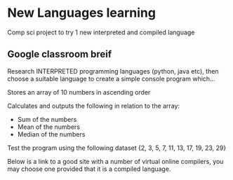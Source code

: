 # New Languages learning    
Comp sci project to try 1 new interpreted and compiled language    

## Google classroom breif    
Research INTERPRETED programming languages (python, java etc), then choose a suitable language to create a simple console program which…

Stores an array of 10 numbers in ascending order

Calculates and outputs the following in relation to the array:
- Sum of the numbers
- Mean of the numbers
- Median of the numbers

Test the program using the following dataset {2, 3, 5, 7, 11, 13, 17, 19, 23, 29}

Below is a link to a good site with a number of virtual online compilers, you may choose one provided that it is a compiled language.
